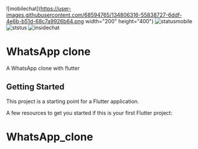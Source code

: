 ![mobilechat](https://user-images.githubusercontent.com/68594765/134806316-55838727-6ddf-4e6b-b51d-68c7a9926b64.png width="200" height="400")
![statusmobile](https://user-images.githubusercontent.com/68594765/134806318-5fada3c1-b22b-465d-b83f-60b53d776375.png)
![ststus](https://user-images.githubusercontent.com/68594765/134806321-d2ac8ddf-1b20-4e57-99de-f58bd326ce9d.png)
![insidechat](https://user-images.githubusercontent.com/68594765/134806215-003bb7fc-10bd-47b3-8e10-279298b425ed.png)
# WhatsApp clone

A WhatsApp clone with flutter

## Getting Started

This project is a starting point for a Flutter application.

A few resources to get you started if this is your first Flutter project:


# WhatsApp_clone
